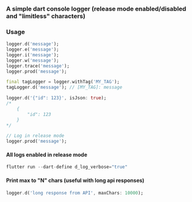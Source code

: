 ### A simple dart console logger (release mode enabled/disabled and "limitless" characters)
  
### Usage
```dart
logger.d('message');
logger.e('message');
logger.i('message');
logger.w('message');
logger.trace('message');
logger.prod('message');
```

```dart
final tagLogger = logger.withTag('MY_TAG');
tagLogger.d('message'); // [MY_TAG]: message
```

```dart
logger.d('{"id": 123}', isJson: true); 
/*
    {
        "id": 123 
    }
*/
```

```dart
// Log in release mode
logger.prod('message');
```

#### All logs enabled in release mode
```s
flutter run --dart-define d_log_verbose="true"
```

#### Print max to "N" chars (useful with long api responses)
```dart
logger.d('long response from API', maxChars: 10000);
```
